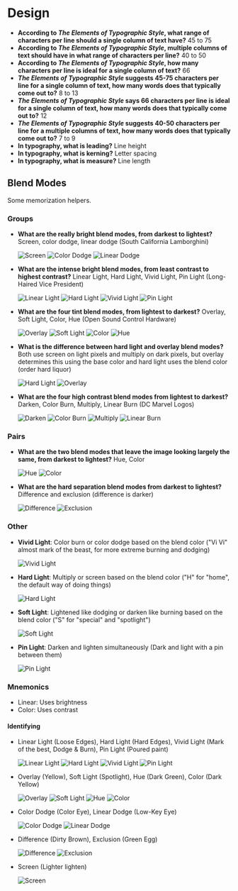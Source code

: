 # Design

- **According to *The Elements of Typographic Style*, what range of characters per line should a single column of text have?** 45 to 75
- **According to *The Elements of Typographic Style*, multiple columns of text should have in what range of characters per line?** 40 to 50
- **According to *The Elements of Typographic Style*, how many characters per line is ideal for a single column of text?** 66
- ***The Elements of Typographic Style* suggests 45-75 characters per line for a single column of text, how many words does that typically come out to?** 8 to 13
- ***The Elements of Typographic Style* says 66 characters per line is ideal for a single column of text, how many words does that typically come out to?** 12
- ***The Elements of Typographic Style* suggests 40-50 characters per line for a multiple columns of text, how many words does that typically come out to?** 7 to 9
- **In typography, what is leading?** Line height
- **In typography, what is kerning?** Letter spacing
- **In typography, what is measure?** Line length

## Blend Modes

Some memorization helpers.

### Groups

- **What are the really bright blend modes, from darkest to lightest?** Screen, color dodge, linear dodge (South California Lamborghini)

    ![Screen](assets/blend-modes/blend-mode-screen.png)
    ![Color Dodge](assets/blend-modes/blend-mode-color-dodge.png)
    ![Linear Dodge](assets/blend-modes/blend-mode-linear-dodge.png)

- **What are the intense bright blend modes, from least contrast to highest contrast?** Linear Light, Hard Light, Vivid Light, Pin Light (Long-Haired Vice President)

    ![Linear Light](assets/blend-modes/blend-mode-linear-light.png)
    ![Hard Light](assets/blend-modes/blend-mode-hard-light.png)
    ![Vivid Light](assets/blend-modes/blend-mode-vivid-light.png)
    ![Pin Light](assets/blend-modes/blend-mode-pin-light.png)

- **What are the four tint blend modes, from lightest to darkest?** Overlay, Soft Light, Color, Hue (Open Sound Control Hardware)

    ![Overlay](assets/blend-modes/blend-mode-overlay.png)
    ![Soft Light](assets/blend-modes/blend-mode-soft-light.png)
    ![Color](assets/blend-modes/blend-mode-color.png)
    ![Hue](assets/blend-modes/blend-mode-hue.png)

- **What is the difference between hard light and overlay blend modes?** Both use screen on light pixels and multiply on dark pixels, but overlay determines this using the base color and hard light uses the blend color (order hard liquor)

    ![Hard Light](assets/blend-modes/blend-mode-hard-light.png)
    ![Overlay](assets/blend-modes/blend-mode-overlay.png)

- **What are the four high contrast blend modes from lightest to darkest?** Darken, Color Burn, Multiply, Linear Burn (DC Marvel Logos)

    ![Darken](assets/blend-modes/blend-mode-darken.png)
    ![Color Burn](assets/blend-modes/blend-mode-color-burn.png)
    ![Multiply](assets/blend-modes/blend-mode-multiply.png)
    ![Linear Burn](assets/blend-modes/blend-mode-linear-burn.png)

### Pairs

- **What are the two blend modes that leave the image looking largely the same, from darkest to lightest?** Hue, Color

    ![Hue](assets/blend-modes/blend-mode-hue.png)
    ![Color](assets/blend-modes/blend-mode-color.png)

- **What are the hard separation blend modes from darkest to lightest?** Difference and exclusion (difference is darker)

    ![Difference](assets/blend-modes/blend-mode-difference.png)
    ![Exclusion](assets/blend-modes/blend-mode-exclusion.png)

### Other

- **Vivid Light**: Color burn or color dodge based on the blend color ("Vi Vi" almost mark of the beast, for more extreme burning and dodging)

    ![Vivid Light](assets/blend-modes/blend-mode-vivid-light.png)

- **Hard Light**: Multiply or screen based on the blend color ("H" for "home", the default way of doing things)

    ![Hard Light](assets/blend-modes/blend-mode-hard-light.png)

- **Soft Light**: Lightened like dodging or darken like burning based on the blend color ("S" for "special" and "spotlight")

    ![Soft Light](assets/blend-modes/blend-mode-soft-light.png)

- **Pin Light**: Darken and lighten simultaneously (Dark and light with a pin between them)

    ![Pin Light](assets/blend-modes/blend-mode-pin-light.png)

### Mnemonics

- Linear: Uses brightness
- Color: Uses contrast

#### Identifying

- Linear Light (Loose Edges), Hard Light (Hard Edges), Vivid Light (Mark of the best, Dodge & Burn), Pin Light (Poured paint)

    ![Linear Light](assets/blend-modes/blend-mode-linear-light.png)
    ![Hard Light](assets/blend-modes/blend-mode-hard-light.png)
    ![Vivid Light](assets/blend-modes/blend-mode-vivid-light.png)
    ![Pin Light](assets/blend-modes/blend-mode-pin-light.png)

- Overlay (Yellow), Soft Light (Spotlight), Hue (Dark Green), Color (Dark Yellow)

    ![Overlay](assets/blend-modes/blend-mode-overlay.png)
    ![Soft Light](assets/blend-modes/blend-mode-soft-light.png)
    ![Hue](assets/blend-modes/blend-mode-hue.png)
    ![Color](assets/blend-modes/blend-mode-color.png)

- Color Dodge (Color Eye), Linear Dodge (Low-Key Eye)

    ![Color Dodge](assets/blend-modes/blend-mode-color-dodge.png)
    ![Linear Dodge](assets/blend-modes/blend-mode-linear-dodge.png)

- Difference (Dirty Brown), Exclusion (Green Egg)

    ![Difference](assets/blend-modes/blend-mode-difference.png)
    ![Exclusion](assets/blend-modes/blend-mode-exclusion.png)

- Screen (Lighter lighten)

    ![Screen](assets/blend-modes/blend-mode-screen.png)
